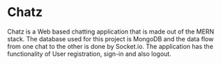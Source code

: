# Chatz
Chatz is a Web based chatting application that is made out of the MERN stack. The database used for this project is MongoDB and the data flow from one chat to the other is done by Socket.io. The application has the functionality of User registration, sign-in and also logout. 
